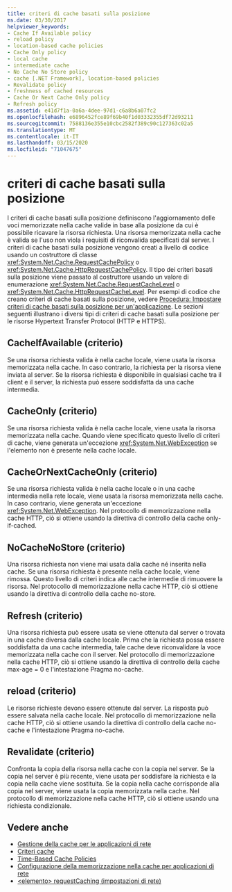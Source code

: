 ```yaml
---
title: criteri di cache basati sulla posizione
ms.date: 03/30/2017
helpviewer_keywords:
- Cache If Available policy
- reload policy
- location-based cache policies
- Cache Only policy
- local cache
- intermediate cache
- No Cache No Store policy
- cache [.NET Framework], location-based policies
- Revalidate policy
- freshness of cached resources
- Cache Or Next Cache Only policy
- Refresh policy
ms.assetid: e41d7f1a-0a6a-4dee-97d1-c6a8b6a07fc2
ms.openlocfilehash: e6896452fce89f69b40f1d03332355df72d93211
ms.sourcegitcommit: 7588136e355e10cbc2582f389c90c127363c02a5
ms.translationtype: MT
ms.contentlocale: it-IT
ms.lasthandoff: 03/15/2020
ms.locfileid: "71047675"
---
```

# <a name="location-based-cache-policies"></a>criteri di cache basati sulla posizione
I criteri di cache basati sulla posizione definiscono l'aggiornamento delle voci memorizzate nella cache valide in base alla posizione da cui è possibile ricavare la risorsa richiesta. Una risorsa memorizzata nella cache è valida se l'uso non viola i requisiti di riconvalida specificati dal server. I criteri di cache basati sulla posizione vengono creati a livello di codice usando un costruttore di classe <xref:System.Net.Cache.RequestCachePolicy> o <xref:System.Net.Cache.HttpRequestCachePolicy>. Il tipo dei criteri basati sulla posizione viene passato al costruttore usando un valore di enumerazione <xref:System.Net.Cache.RequestCacheLevel> o <xref:System.Net.Cache.HttpRequestCacheLevel>. Per esempi di codice che creano criteri di cache basati sulla posizione, vedere [Procedura: Impostare criteri di cache basati sulla posizione per un'applicazione](how-to-set-a-location-based-cache-policy-for-an-application.md). Le sezioni seguenti illustrano i diversi tipi di criteri di cache basati sulla posizione per le risorse Hypertext Transfer Protocol (HTTP e HTTPS).  
  
## <a name="cache-if-available-policy"></a>CacheIfAvailable (criterio)  
 Se una risorsa richiesta valida è nella cache locale, viene usata la risorsa memorizzata nella cache. In caso contrario, la richiesta per la risorsa viene inviata al server. Se la risorsa richiesta è disponibile in qualsiasi cache tra il client e il server, la richiesta può essere soddisfatta da una cache intermedia.  
  
## <a name="cache-only-policy"></a>CacheOnly (criterio)  
 Se una risorsa richiesta valida è nella cache locale, viene usata la risorsa memorizzata nella cache. Quando viene specificato questo livello di criteri di cache, viene generata un'eccezione <xref:System.Net.WebException> se l'elemento non è presente nella cache locale.  
  
## <a name="cache-or-next-cache-only-policy"></a>CacheOrNextCacheOnly (criterio)  
 Se una risorsa richiesta valida è nella cache locale o in una cache intermedia nella rete locale, viene usata la risorsa memorizzata nella cache. In caso contrario, viene generata un'eccezione <xref:System.Net.WebException>. Nel protocollo di memorizzazione nella cache HTTP, ciò si ottiene usando la direttiva di controllo della cache only-if-cached.  
  
## <a name="no-cache-no-store-policy"></a>NoCacheNoStore (criterio)  
 Una risorsa richiesta non viene mai usata dalla cache né inserita nella cache. Se una risorsa richiesta è presente nella cache locale, viene rimossa. Questo livello di criteri indica alle cache intermedie di rimuovere la risorsa. Nel protocollo di memorizzazione nella cache HTTP, ciò si ottiene usando la direttiva di controllo della cache no-store.  
  
## <a name="refresh-policy"></a>Refresh (criterio)  
 Una risorsa richiesta può essere usata se viene ottenuta dal server o trovata in una cache diversa dalla cache locale. Prima che la richiesta possa essere soddisfatta da una cache intermedia, tale cache deve riconvalidare la voce memorizzata nella cache con il server. Nel protocollo di memorizzazione nella cache HTTP, ciò si ottiene usando la direttiva di controllo della cache max-age = 0 e l'intestazione Pragma no-cache.  
  
## <a name="reload-policy"></a>reload (criterio)  
 Le risorse richieste devono essere ottenute dal server. La risposta può essere salvata nella cache locale. Nel protocollo di memorizzazione nella cache HTTP, ciò si ottiene usando la direttiva di controllo della cache no-cache e l'intestazione Pragma no-cache.  
  
## <a name="revalidate-policy"></a>Revalidate (criterio)  
 Confronta la copia della risorsa nella cache con la copia nel server. Se la copia nel server è più recente, viene usata per soddisfare la richiesta e la copia nella cache viene sostituita. Se la copia nella cache corrisponde alla copia nel server, viene usata la copia memorizzata nella cache. Nel protocollo di memorizzazione nella cache HTTP, ciò si ottiene usando una richiesta condizionale.  
  
## <a name="see-also"></a>Vedere anche

- [Gestione della cache per le applicazioni di rete](cache-management-for-network-applications.md)
- [Criteri cache](cache-policy.md)
- [Time-Based Cache Policies](time-based-cache-policies.md)
- [Configurazione della memorizzazione nella cache per applicazioni di rete](configuring-caching-in-network-applications.md)
- [\<elemento> requestCaching (impostazioni di rete)](../configure-apps/file-schema/network/requestcaching-element-network-settings.md)
